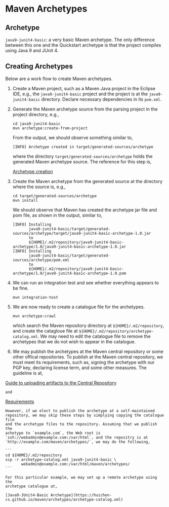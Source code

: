 # Maven Archetypes

## Archetype

`java9-junit4-basic`: a very basic Maven archetype. The only difference between
this one and the Quickstart archetype is that the project compiles using
Java 9 and JUnit 4. 

## Creating Archetypes

Below are a work flow to create Maven archetypes.

1. Create a Maven project, such as a Maven Java project in the Eclipse IDE,
   e.g., the `java9-junit4-basic` project and the project is at the
   `java9-junit4-basic` directory. Declare necessary dependencies in its
   `pom.xml`.
2. Generate the Maven archetype source from the parsing project in the project
   directory, e.g.,
    ```
    cd java9-junit4-basic
    mvn archetype:create-from-project    
    ```
    From the output, we should observe something similar to,
    ```
    [INFO] Archetype created in target/generated-sources/archetype
    ```
    where the directory `target/generated-sources/archetype` holds the generated
    Maven archetype source.  The reference for this step is,

    [Archetype creation](https://maven.apache.org/archetype/maven-archetype-plugin/advanced-usage.html)

3. Create the Maven archetype from the generated source at the directory
where the source is, e.g.,
    ```
    cd target/generated-sources/archetype
    mvn install
    ``` 
    We should observe that Maven has created the archetype jar file and pom file,
    as shown in the output, similar to,
    ```
    [INFO] Installing 
           java9-junit4-basic/target/generated-sources/archetype/target/java9-junit4-basic-archetype-1.0.jar 
           to 
           ${HOME}/.m2/repository/java9-junit4-basic-archetype/1.0/java9-junit4-basic-archetype-1.0.jar
    [INFO] Installing 
           java9-junit4-basic/target/generated-sources/archetype/pom.xml 
           to 
           ${HOME}/.m2/repository/java9-junit4-basic-archetype/1.0/java9-junit4-basic-archetype-1.0.pom
    ```

4. We can run an integration test and see whether everything appears to be fine.
    ```
    mvn integration-test
    ```

5. We are now ready to create a catalogue file for the archetypes. 
    ```
    mvn archetype:crawl
    ```
    which search the Maven repository directory at `${HOME}/.m2/repository`, and create the
    catagloue file at `${HOME}/.m2/repository/archetype-catalog.xml`. We may need
    to edit the catalogue file to remove the archetypes that we do not wish to 
    appear in the catalogue. 

6. We may publish the archetypes at the Maven central repository or some
   other offical repositories. To publish at the Maven central repository, we
   must meet its requirements, such as, signing the archetype with our PGP key,
   declaring license term, and some other measures. The guideline is at,

[Guide to uploading artifacts to the Central Repository](https://maven.apache.org/guides/mini/guide-central-repository-upload.html)

    and

[Requirements](http://central.sonatype.org/pages/requirements.html)

    However, if we elect to publish the archetype at a self-maintained
    repository, we may skip these steps by simplying copying the catalogue file
    and the archetype files to the repository. Assuming that we publish the
    achetype to `example.com`, the Web root is
    `ssh://webadmin@example.com:/var/html`, and the repositry is at
    `http://example.com/maven/archetypes/`, we may do the following,

    ```
    cd ${HOME}/.m2/repository
    scp -r archetype-catalog.xml java9-junit4-basic \
           webadmin@example.com:/var/html/maven/archetypes/
    ```

    For this particular example, we may set up a remote archetype using the
    archetype catalogue at,

    [Java9-JUnit4-Basic Archetype](https://huichen-cs.github.io/maven/archetypes/archetype-catalog.xml)





